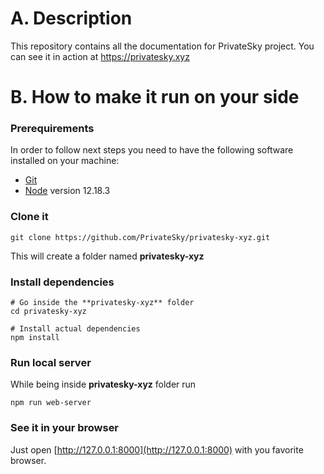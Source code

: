 # A. Description 
This repository contains all the documentation for PrivateSky project. You can see it in action at https://privatesky.xyz



# B. How to make it run on your side
### Prerequirements
In order to follow next steps you need to have the following software installed on your machine:
* [Git](https://git-scm.com/)
* [Node](https://nodejs.org/) version 12.18.3

### Clone it
    git clone https://github.com/PrivateSky/privatesky-xyz.git

This will create a folder named **privatesky-xyz**

### Install dependencies
    # Go inside the **privatesky-xyz** folder    
    cd privatesky-xyz

    # Install actual dependencies
    npm install

### Run local server
While being inside **privatesky-xyz** folder run 

    npm run web-server

### See it in your browser
Just open [http://127.0.0.1:8000](http://127.0.0.1:8000) with you favorite browser.


